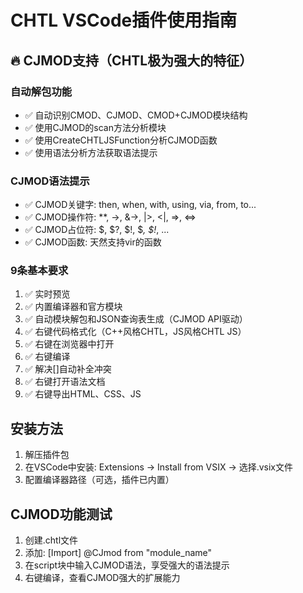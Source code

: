 # CHTL VSCode插件使用指南

## 🔥 CJMOD支持（CHTL极为强大的特征）

### 自动解包功能
- ✅ 自动识别CMOD、CJMOD、CMOD+CJMOD模块结构
- ✅ 使用CJMOD的scan方法分析模块
- ✅ 使用CreateCHTLJSFunction分析CJMOD函数
- ✅ 使用语法分析方法获取语法提示

### CJMOD语法提示
- ✅ CJMOD关键字: then, when, with, using, via, from, to...
- ✅ CJMOD操作符: **, ->, &->, |>, <|, =>, <=>
- ✅ CJMOD占位符: $, $?, $!, $_, $!_, ...
- ✅ CJMOD函数: 天然支持vir的函数

### 9条基本要求
1. ✅ 实时预览
2. ✅ 内置编译器和官方模块
3. ✅ 自动模块解包和JSON查询表生成（CJMOD API驱动）
4. ✅ 右键代码格式化（C++风格CHTL，JS风格CHTL JS）
5. ✅ 右键在浏览器中打开
6. ✅ 右键编译
7. ✅ 解决[]自动补全冲突
8. ✅ 右键打开语法文档
9. ✅ 右键导出HTML、CSS、JS

## 安装方法
1. 解压插件包
2. 在VSCode中安装: Extensions -> Install from VSIX -> 选择.vsix文件
3. 配置编译器路径（可选，插件已内置）

## CJMOD功能测试
1. 创建.chtl文件
2. 添加: [Import] @CJmod from "module_name"
3. 在script块中输入CJMOD语法，享受强大的语法提示
4. 右键编译，查看CJMOD强大的扩展能力
